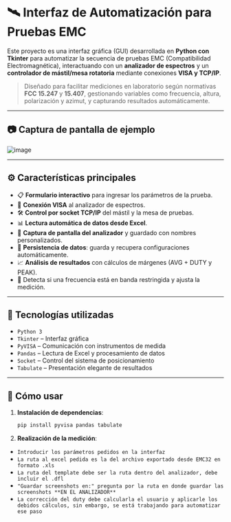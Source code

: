 # 🛰️ Interfaz de Automatización para Pruebas EMC

Este proyecto es una interfaz gráfica (GUI) desarrollada en **Python con Tkinter** para automatizar la secuencia de pruebas EMC (Compatibilidad Electromagnética), interactuando con un **analizador de espectros** y un **controlador de mástil/mesa rotatoria** mediante conexiones **VISA y TCP/IP**.

> Diseñado para facilitar mediciones en laboratorio según normativas **FCC 15.247** y **15.407**, gestionando variables como frecuencia, altura, polarización y azimut, y capturando resultados automáticamente.

---

## 📷 Captura de pantalla de ejemplo

![image](https://github.com/user-attachments/assets/01df1300-e2eb-4a16-90a6-a28858b5829f)


---

## ⚙️ Características principales

- 📋 **Formulario interactivo** para ingresar los parámetros de la prueba.
- 🔌 **Conexión VISA** al analizador de espectros.
- 🛠️ **Control por socket TCP/IP** del mástil y la mesa de pruebas.
- 📊 **Lectura automática de datos desde Excel**.
- 📸 **Captura de pantalla del analizador** y guardado con nombres personalizados.
- 📁 **Persistencia de datos**: guarda y recupera configuraciones automáticamente.
- 📈 **Análisis de resultados** con cálculos de márgenes (AVG + DUTY y PEAK).
- 🚧 Detecta si una frecuencia está en banda restringida y ajusta la medición.

---

## 🧰 Tecnologías utilizadas

- `Python 3`
- `Tkinter` – Interfaz gráfica
- `PyVISA` – Comunicación con instrumentos de medida
- `Pandas` – Lectura de Excel y procesamiento de datos
- `Socket` – Control del sistema de posicionamiento
- `Tabulate` – Presentación elegante de resultados

---

## 📝 Cómo usar

1. **Instalación de dependencias**:
   ```bash
   pip install pyvisa pandas tabulate
2. **Realización de la medición**:
- `Introducir los parámetros pedidos en la interfaz`
- `La ruta al excel pedida es la del archivo exportado desde EMC32 en formato .xls`
- `La ruta del template debe ser la ruta dentro del analizador, debe incluir el .dfl`
- `"Guardar screenshots en:" pregunta por la ruta en donde guardar las screenshots **EN EL ANALIZADOR**`
- `La corrección del duty debe calcularla el usuario y aplicarle los debidos cálculos, sin embargo, se está trabajando para automatizar ese paso`
